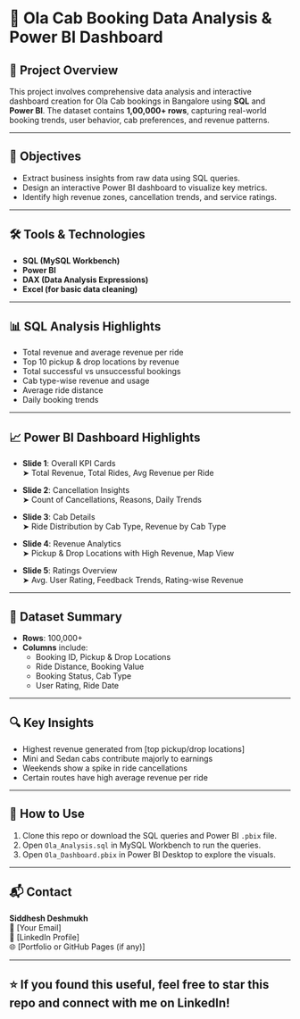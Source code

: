 
# 🚕 Ola Cab Booking Data Analysis & Power BI Dashboard

## 📁 Project Overview

This project involves comprehensive data analysis and interactive dashboard creation for Ola Cab bookings in Bangalore using **SQL** and **Power BI**. The dataset contains **1,00,000+ rows**, capturing real-world booking trends, user behavior, cab preferences, and revenue patterns.

---

## 🧠 Objectives

- Extract business insights from raw data using SQL queries.
- Design an interactive Power BI dashboard to visualize key metrics.
- Identify high revenue zones, cancellation trends, and service ratings.

---

## 🛠️ Tools & Technologies

- **SQL (MySQL Workbench)**
- **Power BI**
- **DAX (Data Analysis Expressions)**
- **Excel (for basic data cleaning)**

---

## 📊 SQL Analysis Highlights

- Total revenue and average revenue per ride
- Top 10 pickup & drop locations by revenue
- Total successful vs unsuccessful bookings
- Cab type-wise revenue and usage
- Average ride distance
- Daily booking trends

---

## 📈 Power BI Dashboard Highlights

- **Slide 1**: Overall KPI Cards  
  ➤ Total Revenue, Total Rides, Avg Revenue per Ride

- **Slide 2**: Cancellation Insights  
  ➤ Count of Cancellations, Reasons, Daily Trends

- **Slide 3**: Cab Details  
  ➤ Ride Distribution by Cab Type, Revenue by Cab Type

- **Slide 4**: Revenue Analytics  
  ➤ Pickup & Drop Locations with High Revenue, Map View

- **Slide 5**: Ratings Overview  
  ➤ Avg. User Rating, Feedback Trends, Rating-wise Revenue

---

## 📎 Dataset Summary

- **Rows**: 100,000+
- **Columns** include:
  - Booking ID, Pickup & Drop Locations
  - Ride Distance, Booking Value
  - Booking Status, Cab Type
  - User Rating, Ride Date

---

## 🔍 Key Insights

- Highest revenue generated from [top pickup/drop locations]
- Mini and Sedan cabs contribute majorly to earnings
- Weekends show a spike in ride cancellations
- Certain routes have high average revenue per ride

---

## 🚀 How to Use

1. Clone this repo or download the SQL queries and Power BI `.pbix` file.
2. Open `Ola_Analysis.sql` in MySQL Workbench to run the queries.
3. Open `Ola_Dashboard.pbix` in Power BI Desktop to explore the visuals.

---

## 📬 Contact

**Siddhesh Deshmukh**  
📧 [Your Email]  
🔗 [LinkedIn Profile]  
🌐 [Portfolio or GitHub Pages (if any)]

---

## ⭐️ If you found this useful, feel free to star this repo and connect with me on LinkedIn!
